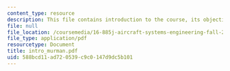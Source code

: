 ```yaml
---
content_type: resource
description: This file contains introduction to the course, its objectives and requirements.
file: null
file_location: /coursemedia/16-885j-aircraft-systems-engineering-fall-2004/588bcd11ad720539c9c0147d9dc5b101_intro_murman.pdf
file_type: application/pdf
resourcetype: Document
title: intro_murman.pdf
uid: 588bcd11-ad72-0539-c9c0-147d9dc5b101
---
```

